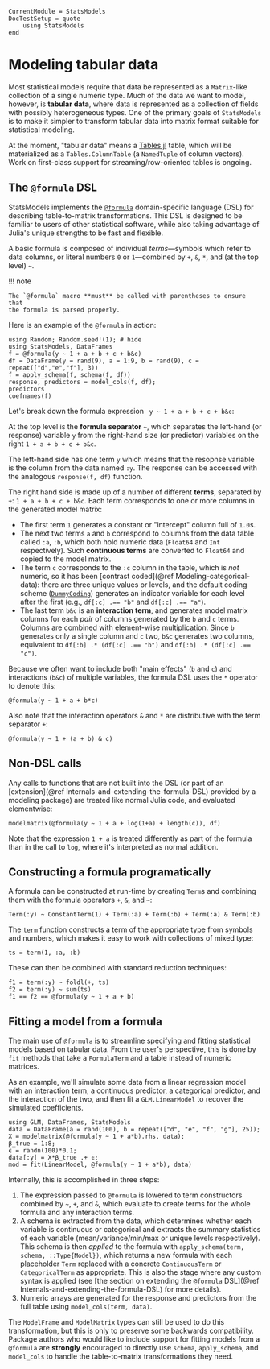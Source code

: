 ```@meta
CurrentModule = StatsModels
DocTestSetup = quote
    using StatsModels
end
```

# Modeling tabular data

Most statistical models require that data be represented as a `Matrix`-like
collection of a single numeric type.  Much of the data we want to model,
however, is **tabular data**, where data is represented as a collection of
fields with possibly heterogeneous types.  One of the primary goals of
`StatsModels` is to make it simpler to transform tabular data into matrix format
suitable for statistical modeling.

At the moment, "tabular data" means a
[Tables.jl](https://github.com/JuliaData/Tables.jl) table, which will be
materialized as a `Tables.ColumnTable` (a `NamedTuple` of column vectors).  Work
on first-class support for streaming/row-oriented tables is ongoing.

## The `@formula` DSL

StatsModels implements the [`@formula`](@ref) domain-specific language (DSL) for
describing table-to-matrix transformations.  This DSL is designed to be familiar
to users of other statistical software, while also taking advantage of Julia's
unique strengths to be fast and flexible.

A basic formula is composed of individual *terms*—symbols which refer to data
columns, or literal numbers `0` or `1`—combined by `+`, `&`, `*`, and (at the
top level) `~`.

!!! note 

    The `@formula` macro **must** be called with parentheses to ensure that
    the formula is parsed properly.

Here is an example of the `@formula` in action:

```@repl 1
using Random; Random.seed!(1); # hide
using StatsModels, DataFrames
f = @formula(y ~ 1 + a + b + c + b&c)
df = DataFrame(y = rand(9), a = 1:9, b = rand(9), c = repeat(["d","e","f"], 3))
f = apply_schema(f, schema(f, df))
response, predictors = model_cols(f, df); 
predictors
coefnames(f)
```

Let's break down the formula expression ` y ~ 1 + a + b + c + b&c`:

At the top level is the **formula separator** `~`, which separates the left-hand
(or response) variable `y` from the right-hand size (or predictor) variables on
the right `1 + a + b + c + b&c`.

The left-hand side has one term `y` which means that the resopnse variable is
the column from the data named `:y`.  The response can be accessed with the
analogous `response(f, df)` function.

The right hand side is made up of a number of different **terms**, separated by
`+`: `1 + a + b + c + b&c`.  Each term corresponds to one or more columns in the
generated model matrix: 

* The first term `1` generates a constant or "intercept" column full of `1.0`s.
* The next two terms `a` and `b` correspond to columns from the data table
  called `:a`, `:b`, which both hold numeric data (`Float64` and `Int`
  respectively).  Such **continuous terms** are converted to `Float64` and
  copied to the model matrix.
* The term `c` corresponds to the `:c` column in the table, which is _not_
  numeric, so it has been [contrast coded](@ref Modeling-categorical-data):
  there are three unique values or levels, and the default coding scheme
  ([`DummyCoding`](@ref)) generates an indicator variable for each level after
  the first (e.g., `df[:c] .== "b"` and `df[:c] .== "a"`).
* The last term `b&c` is an **interaction term**, and generates model matrix
  columns for each _pair_ of columns generated by the `b` and `c` terms.
  Columns are combined with element-wise multiplication.  Since `b` generates
  only a single column and `c` two, `b&c` generates two columns, equivalent to
  `df[:b] .* (df[:c] .== "b")` and `df[:b] .* (df[:c] .== "c")`.

Because we often want to include both "main effects" (`b` and `c`) and
interactions (`b&c`) of multiple variables, the formula DSL uses the `*`
operator to denote this:

```@repl 1
@formula(y ~ 1 + a + b*c)
```

Also note that the interaction operators `&` and `*` are distributive with the
term separator `+`:

```@repl 1
@formula(y ~ 1 + (a + b) & c)
```

## Non-DSL calls

Any calls to functions that are not built into the DSL (or part of an
[extension](@ref Internals-and-extending-the-formula-DSL) provided by a modeling
package) are treated like normal Julia code, and evaluated elementwise:

```@repl 1
modelmatrix(@formula(y ~ 1 + a + log(1+a) + length(c)), df)
```

Note that the expression `1 + a` is treated differently as part of the formula
than in the call to `log`, where it's interpreted as normal addition.

## Constructing a formula programatically

A formula can be constructed at run-time by creating `Term`s and combining them
with the formula operators `+`, `&`, and `~`:

```@repl 1
Term(:y) ~ ConstantTerm(1) + Term(:a) + Term(:b) + Term(:a) & Term(:b)
```

The [`term`](@ref) function constructs a term of the appropriate type from
symbols and numbers, which makes it easy to work with collections of mixed type:

```@repl 1
ts = term(1, :a, :b)
```

These can then be combined with standard reduction techniques:

```@repl 1
f1 = term(:y) ~ foldl(+, ts)
f2 = term(:y) ~ sum(ts)
f1 == f2 == @formula(y ~ 1 + a + b)
```

## Fitting a model from a formula

The main use of `@formula` is to streamline specifying and fitting statistical
models based on tabular data.  From the user's perspective, this is done by
`fit` methods that take a `FormulaTerm` and a table instead of numeric
matrices.

As an example, we'll simulate some data from a linear regression model with an
interaction term, a continuous predictor, a categorical predictor, and the
interaction of the two, and then fit a `GLM.LinearModel` to recover the
simulated coefficients.

```@repl 1
using GLM, DataFrames, StatsModels
data = DataFrame(a = rand(100), b = repeat(["d", "e", "f", "g"], 25));
X = modelmatrix(@formula(y ~ 1 + a*b).rhs, data);
β_true = 1:8;
ϵ = randn(100)*0.1;
data[:y] = X*β_true .+ ϵ;
mod = fit(LinearModel, @formula(y ~ 1 + a*b), data)
```

Internally, this is accomplished in three steps:

1. The expression passed to `@formula` is lowered to term constructors combined
   by `~`, `+`, and `&`, which evaluate to create terms for the whole formula
   and any interaction terms.
2. A schema is extracted from the data, which determines whether each variable
   is continuous or categorical and extracts the summary statistics of each
   variable (mean/variance/min/max or unique levels respectively).  This schema
   is then _applied_ to the formula with `apply_schema(term, schema,
   ::Type{Model})`, which returns a new formula with each placeholder `Term`
   replaced with a concrete `ContinuousTerm` or `CategoricalTerm` as
   appropriate.  This is also the stage where any custom syntax is applied (see
   [the section on extending the `@formula`
   DSL](@ref Internals-and-extending-the-formula-DSL) for more details).
3. Numeric arrays are generated for the response and predictors from the full
   table using `model_cols(term, data)`.

The `ModelFrame` and `ModelMatrix` types can still be used to do this
transformation, but this is only to preserve some backwards compatibility.
Package authors who would like to include support for fitting models from a
`@formula` are **strongly** encouraged to directly use `schema`, `apply_schema`,
and `model_cols` to handle the table-to-matrix transformations they need.
